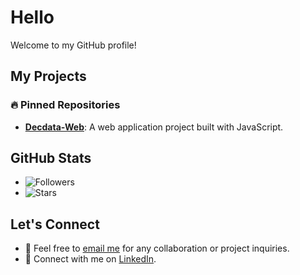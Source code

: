 # Hello

Welcome to my GitHub profile!

## My Projects

### 🔥 Pinned Repositories

- [**Decdata-Web**](https://github.com/hifrens/Decdata-Web): A web application project built with JavaScript.
  
## GitHub Stats

- ![Followers](https://img.shields.io/github/followers/hifrens?label=Followers)
- ![Stars](https://img.shields.io/github/stars/hifrens?label=Stars)

## Let's Connect

- 📧 Feel free to [email me](mailto:harveychandler235@gmail.com) for any collaboration or project inquiries.
- 💼 Connect with me on [LinkedIn](https://www.linkedin.com/in/harveychandler).
